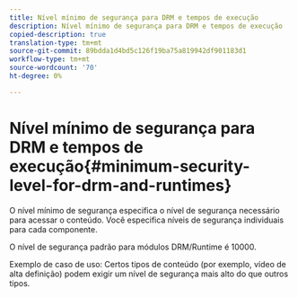 ```yaml
---
title: Nível mínimo de segurança para DRM e tempos de execução
description: Nível mínimo de segurança para DRM e tempos de execução
copied-description: true
translation-type: tm+mt
source-git-commit: 89bdda1d4bd5c126f19ba75a819942df901183d1
workflow-type: tm+mt
source-wordcount: '70'
ht-degree: 0%

---
```



# Nível mínimo de segurança para DRM e tempos de execução{#minimum-security-level-for-drm-and-runtimes}

O nível mínimo de segurança especifica o nível de segurança necessário para acessar o conteúdo. Você especifica níveis de segurança individuais para cada componente.

O nível de segurança padrão para módulos DRM/Runtime é 10000.

Exemplo de caso de uso: Certos tipos de conteúdo (por exemplo, vídeo de alta definição) podem exigir um nível de segurança mais alto do que outros tipos.
